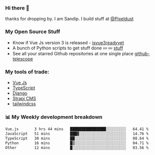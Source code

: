 ### Hi there 👋

thanks for dropping by.
I am Sandip. I build stuff at [@Pixeldust](github.com/pixeldust-in/)

###  **My Open Source Stuff**

 - Know if Vue Js version 3 is released -  [isvue3readyyet](https://github.com/sandiprb/isvue3readyyet)
 - A bunch of Python scripts to get stuff done 💤 💤 [stuff](https://github.com/sandiprb/stuff)
 - See all your starred Github repositories at one single place [github-telescope](https://github.com/sandiprb/github-telescope)



###  **My tools of trade:**
 - [Vue Js](https://github.com/vuejs/vue/)
 - [TypeScript](https://github.com/microsoft/TypeScript)
 - [Django](github.com/django/django)
 - [Strapi CMS](github.com/strapi/strapi)
 - [tailwindcss](https://github.com/tailwindlabs/tailwindcss)


###  📊 **My Weekly development breakdown**
<!--START_SECTION:waka-->

```txt
Vue.js       3 hrs 44 mins   ████████████████░░░░░░░░░   64.41 %
JavaScript   51 mins         ███▓░░░░░░░░░░░░░░░░░░░░░   14.76 %
TypeScript   30 mins         ██░░░░░░░░░░░░░░░░░░░░░░░   08.64 %
Python       16 mins         █▒░░░░░░░░░░░░░░░░░░░░░░░   04.71 %
Other        12 mins         █░░░░░░░░░░░░░░░░░░░░░░░░   03.56 %
```

<!--END_SECTION:waka-->
